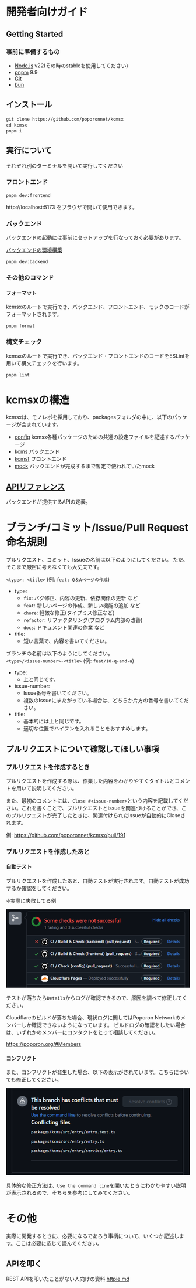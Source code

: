 # 開発者向けガイド
## Getting Started
### 事前に準備するもの
- [Node.js](https://nodejs.org/en/) v22(その時のstableを使用してください)
- [pnpm](https://pnpm.io/ja/) 9.9
- [Git](https://git-scm.com/downloads)
- [bun](https://bun.sh/)

## インストール
```
git clone https://github.com/poporonnet/kcmsx
cd kcmsx
pnpm i
```

## 実行について
それぞれ別のターミナルを開いて実行してください

### フロントエンド
```
pnpm dev:frontend
```
http://localhost:5173 をブラウザで開いて使用できます。

### バックエンド
バックエンドの起動には事前にセットアップを行なっておく必要があります。

[バックエンドの環境構築](../packages/kcms/README.md)

```
pnpm dev:backend
```

### その他のコマンド
#### フォーマット
kcmsxのルートで実行でき、バックエンド、フロントエンド、モックのコードがフォーマットされます。
```
pnpm format
```

### 構文チェック
kcmsxのルートで実行でき、バックエンド・フロントエンドのコードをESLintを用いて構文チェックを行います。
```
pnpm lint
```

# kcmsxの構造
kcmsxは、モノレポを採用しており、packagesフォルダの中に、以下のパッケージが含まれています。
- [config](./packages/config/) kcmsx各種パッケージのための共通の設定ファイルを記述するパッケージ
- [kcms](./packages/kcms/) バックエンド
- [kcmsf](./packages/kcmsf/) フロントエンド
- [mock](./packages/mock/) バックエンドが完成するまで暫定で使われていたmock

## [APIリファレンス](./api.md)
バックエンドが提供するAPIの定義。

# ブランチ/コミット/Issue/Pull Request命名規則
プルリクエスト、コミット、Issueの名前は以下のようにしてください。
ただ、そこまで厳密に考えなくても大丈夫です。

`<type>: <title>` (例: `feat: Q＆Aページの作成`)  
- type:
  - `fix`: バグ修正、内容の更新、依存関係の更新 など
  - `feat`: 新しいページの作成、新しい機能の追加 など
  - `chore`: 軽微な修正(タイプミス修正など)
  - `refactor`: リファクタリング(プログラム内部の改善)
  - `docs`: ドキュメント関連の作業 など
- title:
  - 短い言葉で、内容を書いてください。

ブランチの名前は以下のようにしてください。  
`<type>/<issue-number>-<title>` (例: `feat/10-q-and-a`)
- type:
  - 上と同じです。
- issue-number:
  - Issue番号を書いてください。
  - 複数のIssueにまたがっている場合は、どちらか片方の番号を書いてください。
- title:
  - 基本的には上と同じです。
  - 適切な位置でハイフンを入れることをおすすめします。

## プルリクエストについて確認してほしい事項
### プルリクエストを作成するとき
プルリクエストを作成する際は、作業した内容をわかりやすくタイトルとコメントを用いて説明してください。

また、最初のコメントには、`Close #<issue-number>`という内容を記載してください。これを書くことで、プルリクエストとissueを関連づけることができ、このプルリクエストが完了したときに、関連付けられたissueが自動的にCloseされます。

例: https://github.com/poporonnet/kcmsx/pull/191

### プルリクエストを作成したあと
#### 自動テスト
プルリクエストを作成したあと、自動テストが実行されます。自動テストが成功するか確認をしてください。

↓実際に失敗してる例

![自動テストが失敗した例](./gh-action-test.png)

テストが落ちたら`Details`からログが確認できるので、原因を調べて修正してください。

Cloudflareのビルドが落ちた場合、現状ログに関してはPoporon Networkのメンバーしか確認できないようになっています。
ビルドログの確認をしたい場合は、いずれかのメンバーにコンタクトをとって相談してください。

https://poporon.org/#Members

#### コンフリクト
また、コンフリクトが発生した場合、以下の表示がされています。こちらについても修正してください。

![コンフリクトが発生したときの表示](./conflict.png)

具体的な修正方法は、`Use the command line`を開いたときにわかりやすい説明が表示されるので、そちらを参考にしてみてください。

# その他
実際に開発するときに、必要になるであろう事柄について、いくつか記述します。ここは必要に応じて読んでください。

## APIを叩く
REST APIを叩いたことがない人向けの資料
[httpie.md](./httpie.md)

